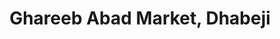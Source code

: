 ---
title: "Ghareeb Abad Market, Dhabeji"
url: /karachi/ghareeb-abad-market-dhabeji/
shop: Supermarkt
---